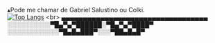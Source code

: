 
▴Pode me chamar de Gabriel Salustino ou Colki. <br>
[![Top Langs](https://github-readme-stats.vercel.app/api/top-langs/?username=Colki1504)]([https://github.com/anuraghazra/github-readme-stats](https://github.com/Colki1504/Colki1504/blob/main/README.md))
<br>
▄▄▄▄▄▄▄▄▄▄▄▄▄▄▄▄▄▄▄▄▄▄▄▄▄▄▄▄▄▄▄▄▄▄<br>
░░░░░░░░░░▀█▄▀▄▀██████░▀█▄▀▄▀████▀<br>
░░░░░░░░░░░░▀█▄█▄███▀░░░▀██▄█▄█▀<br>
